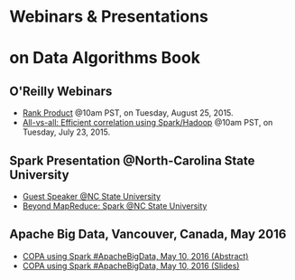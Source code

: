 Webinars & Presentations 
========================
on Data Algorithms Book
========================

O'Reilly Webinars
-----------------
*  [Rank Product](http://www.oreilly.com/pub/e/3507) @10am PST, on Tuesday, August 25, 2015.
*  [All-vs-all: Efficient correlation using Spark/Hadoop](http://www.oreilly.com/pub/e/3200) @10am PST, on Tuesday, July 23, 2015.


Spark Presentation @North-Carolina State University
---------------------------------------------------
* [Guest Speaker @NC State University](./Mahmoud_Parsian_Guest_Speaker.pdf)
* [Beyond MapReduce: Spark @NC State University](http://mapreduce4hackers.com/docs/north_carolina_state_univ_spark_2015_11_23.pptx)


Apache Big Data, Vancouver, Canada, May 2016
---------------------------------------------
* [COPA using Spark #ApacheBigData, May 10, 2016 (Abstract)](http://sched.co/6M0Y)
* [COPA using Spark #ApacheBigData, May 10, 2016 (Slides)](http://mapreduce4hackers.com/copa_spark_2016.pdf)

